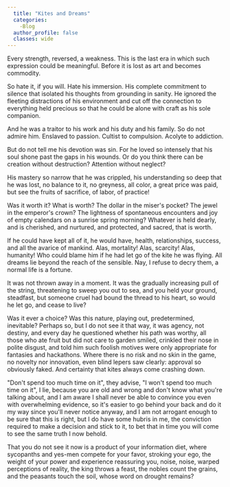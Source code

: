 ```yaml
---
  title: "Kites and Dreams"
  categories:
    -Blog
  author_profile: false 
  classes: wide
---
```

Every strength, reversed, a weakness. This is the last era in which such expression could be meaningful. Before it is lost as art and becomes commodity.

So hate it, if you will. Hate his immersion. His complete commitment to silence that isolated his thoughts from grounding in sanity. He ignored the fleeting distractions of his environment and cut off the connection to everything held precious so that he could be alone with craft as his sole companion.

And he was a traitor to his work and his duty and his family. So do not admire him. Enslaved to passion. Cultist to compulsion. Acolyte to addiction.

But do not tell me his devotion was sin. For he loved so intensely that his soul shone past the gaps in his wounds. Or do you think there can be creation without destruction? Attention without neglect? 

His mastery so narrow that he was crippled, his understanding so deep that he was lost, no balance to it, no greyness, all color, a great price was paid, but see the fruits of sacrifice, of labor, of practice!

Was it worth it? What is worth? The dollar in the miser's pocket? The jewel in the emperor's crown? The lightness of spontaneous encounters and joy of empty calendars on a sunrise spring morning? Whatever is held dearly, and is cherished, and nurtured, and protected, and sacred, that is worth.

If he could have kept all of it, he would have, health, relationships, success, and all the avarice of mankind. Alas, mortality! Alas, scarcity! Alas, humanity! Who could blame him if he had let go of the kite he was flying. All dreams lie beyond the reach of the sensible. Nay, I refuse to decry them, a normal life is a fortune.

It was not thrown away in a moment. It was the gradually increasing pull of the string, threatening to sweep you out to sea, and you held your ground, steadfast, but someone cruel had bound the thread to his heart, so would he let go, and cease to live?

Was it ever a choice? Was this nature, playing out, predetermined, inevitable? Perhaps so, but I do not see it that way, it was agency, not destiny, and every day he questioned whether his path was worthy, all those who ate fruit but did not care to garden smiled, crinkled their nose in polite disgust, and told him such foolish motives were only appropriate for fantasies and hackathons. Where there is no risk and no skin in the game, no novelty nor innovation, even blind lepers saw clearly: approval so obviously faked. And certainty that kites always come crashing down.

"Don't spend too much time on it", they advise, "I won't spend too much time on it", I lie, because you are old and wrong and don't know what you're talking about, and I am aware I shall never be able to convince you even with overwhelming evidence, so it's easier to go behind your back and do it my way since you'll never notice anyway, and I am not arrogant enough to be sure that this is right, but I do have some hubris in me, the conviction required to make a decision and stick to it, to bet that in time you will come to see the same truth I now behold.

That you do not see it now is a product of your information diet, where sycopanths and yes-men compete for your favor, stroking your ego, the weight of your power and experience reassuring you, noise, noise, warped perceptions of reality, the king throws a feast, the nobles count the grains, and the peasants touch the soil, whose word on drought remains?
